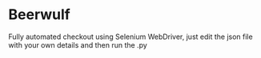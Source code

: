 # Beerwulf
Fully automated checkout using Selenium WebDriver, just edit the json file with your own details and then run the .py
